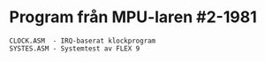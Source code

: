 # Program från MPU-laren #2-1981
```
CLOCK.ASM  - IRQ-baserat klockprogram
SYSTES.ASM - Systemtest av FLEX 9
```